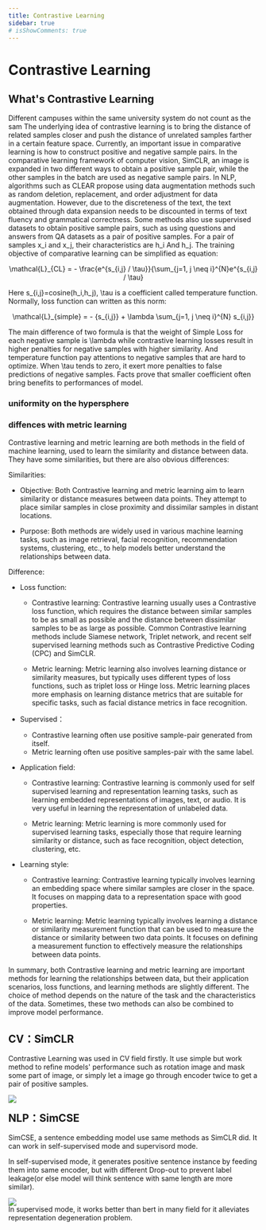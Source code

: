 ```yaml
---
title: Contrastive Learning
sidebar: true
# isShowComments: true
---
```

# Contrastive Learning
<ClientOnly>
<title-pv/>
</ClientOnly>

## What's Contrastive Learning

Different campuses within the same university system do not count as the sam The underlying idea of contrastive learning is to bring the distance of related samples closer and push the distance of unrelated samples farther in a certain feature space. Currently, an important issue in comparative learning is how to construct positive and negative sample pairs. In the comparative learning framework of computer vision, SimCLR, an image is expanded in two different ways to obtain a positive sample pair, while the other samples in the batch are used as negative sample pairs. In NLP, algorithms such as CLEAR propose using data augmentation methods such as random deletion, replacement, and order adjustment for data augmentation. However, due to the discreteness of the text, the text obtained through data expansion needs to be discounted in terms of text fluency and grammatical correctness. Some methods also use supervised datasets to obtain positive sample pairs, such as using questions and answers from QA datasets as a pair of positive samples. For a pair of samples <tex>x_i</tex> and <tex>x_j</tex>, their characteristics are <tex>h_i</tex> And <tex>h_j</tex>. The training objective of comparative learning can be simplified as equation:

<div style="text-align: center;"><tex>
\mathcal{L}_{CL} = - \frac{e^{s_{i,j} / \tau}}{\sum_{j=1, j \neq i}^{N}e^{s_{i,j} / \tau}
</tex></div>

Here <tex>s_{i,j}=cosine(h_i,h_j)</tex>, <tex>\tau</tex> is a coefficient called temperature function. Normally, loss function can written as this norm:

<div style="text-align: center;"><tex>
\mathcal{L}_{simple} = - {s_{i,j}} + \lambda \sum_{j=1, j \neq i}^{N} s_{i,j}}
</tex></div>

The main difference of two formula is that the weight of Simple Loss for each negative sample is <tex>\lambda</tex> while contrastive learning losses result in higher penalties for negative samples with higher similarity. And temperature function pay attentions to negative samples that are hard to optimize. When <tex>\tau</tex> tends to zero, it exert more penalties to false predictions of negative samples. Facts prove that smaller coefficient often bring benefits to performances of model.

### uniformity on the hypersphere

### diffences with metric learning 

Contrastive learning and metric learning are both methods in the field of machine learning, used to learn the similarity and distance between data. They have some similarities, but there are also obvious differences:

Similarities:

* Objective: Both Contrastive learning and metric learning aim to learn similarity or distance measures between data points. They attempt to place similar samples in close proximity and dissimilar samples in distant locations.

* Purpose: Both methods are widely used in various machine learning tasks, such as image retrieval, facial recognition, recommendation systems, clustering, etc., to help models better understand the relationships between data.

Difference:

* Loss function:
    * Contrastive learning: Contrastive learning usually uses a Contrastive loss function, which requires the distance between similar samples to be as small as possible and the distance between dissimilar samples to be as large as possible. Common Contrastive learning methods include Siamese network, Triplet network, and recent self supervised learning methods such as Contrastive Predictive Coding (CPC) and SimCLR.

    * Metric learning: Metric learning also involves learning distance or similarity measures, but typically uses different types of loss functions, such as triplet loss or Hinge loss. Metric learning places more emphasis on learning distance metrics that are suitable for specific tasks, such as facial distance metrics in face recognition.

* Supervised：
    * Contrastive learning often use positive sample-pair generated from itself.
    * Metric learning often use positive samples-pair with the same label.

* Application field:
    * Contrastive learning: Contrastive learning is commonly used for self supervised learning and representation learning tasks, such as learning embedded representations of images, text, or audio. It is very useful in learning the representation of unlabeled data.

    * Metric learning: Metric learning is more commonly used for supervised learning tasks, especially those that require learning similarity or distance, such as face recognition, object detection, clustering, etc.

* Learning style:
    * Contrastive learning: Contrastive learning typically involves learning an embedding space where similar samples are closer in the space. It focuses on mapping data to a representation space with good properties.

    * Metric learning: Metric learning typically involves learning a distance or similarity measurement function that can be used to measure the distance or similarity between two data points. It focuses on defining a measurement function to effectively measure the relationships between data points.

In summary, both Contrastive learning and metric learning are important methods for learning the relationships between data, but their application scenarios, loss functions, and learning methods are slightly different. The choice of method depends on the nature of the task and the characteristics of the data. Sometimes, these two methods can also be combined to improve model performance.

## CV：SimCLR

Contrastive Learning was used in CV field firstly. It use simple but work method to refine models' performance such as rotation image and mask some part of image, or simply let a image go through encoder twice to get a pair of positive samples. 

<img src="/img/contrastive.gif" style="margin-bottom: -20px;">

## NLP：SimCSE

SimCSE, a sentence embedding model use same methods as SimCLR did. It can work in self-supervised mode and supervisord mode.

In self-supervised mode, it generates positive sentence instance by feeding them into same encoder, but with different Drop-out to prevent label leakage(or else model will think sentence with same length are more similar).

<img src="/img/simcse.png" style="margin-bottom: -20px;">

In supervised mode, it works better than bert in many field for it alleviates representation degeneration problem.

<ClientOnly>
  <leave/>
</ClientOnly/>